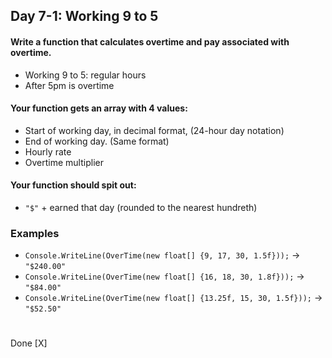 ## Day 7-1: Working 9 to 5
#### Write a function that calculates overtime and pay associated with overtime.  
* Working 9 to 5: regular hours
* After 5pm is overtime  

#### Your function gets an array with 4 values:
* Start of working day, in decimal format, (24-hour day notation)
* End of working day. (Same format)
* Hourly rate
* Overtime multiplier  

#### Your function should spit out:
* `"$"` + earned that day (rounded to the nearest hundreth)
### Examples
* `Console.WriteLine(OverTime(new float[] {9, 17, 30, 1.5f}));` -> `"$240.00"`
* `Console.WriteLine(OverTime(new float[] {16, 18, 30, 1.8f}));` -> `"$84.00"`
* `Console.WriteLine(OverTime(new float[] {13.25f, 15, 30, 1.5f}));` -> `"$52.50"`
#
Done [X]